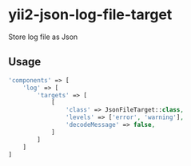 # yii2-json-log-file-target
Store log file as Json

## Usage

```php
'components' => [
    'log' => [
        'targets' => [
            [
                'class' => JsonFileTarget::class,
                'levels' => ['error', 'warning'],
                'decodeMessage' => false,
            ]
        ]
    ]
]
```